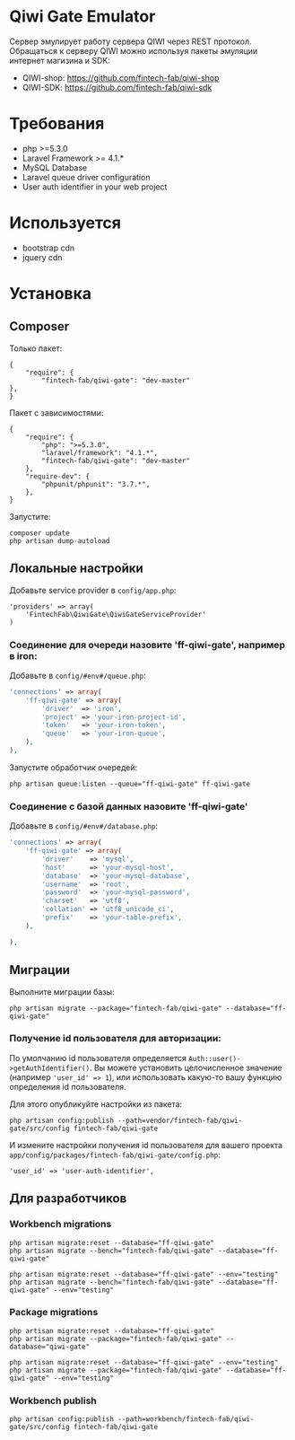 Qiwi Gate Emulator
=========

Сервер эмулирует работу сервера QIWI через REST протокол.
Обращаться к серверу QIWI можно используя пакеты эмуляции интернет магизина и SDK:

- QIWI-shop: https://github.com/fintech-fab/qiwi-shop
- QIWI-SDK: https://github.com/fintech-fab/qiwi-sdk

# Требования

- php >=5.3.0
- Laravel Framework >= 4.1.*
- MySQL Database
- Laravel queue driver configuration
- User auth identifier in your web project

# Используется

- bootstrap cdn
- jquery cdn

# Установка

## Composer

Только пакет:

    {
        "require": {
        	"fintech-fab/qiwi-gate": "dev-master"
    },
    }

Пакет с зависимостями:

    {
        "require": {
	        "php": ">=5.3.0",
	        "laravel/framework": "4.1.*",
            "fintech-fab/qiwi-gate": "dev-master"
        },
	    "require-dev": {
		    "phpunit/phpunit": "3.7.*",
	    },
    }

Запустите:

	composer update
	php artisan dump-autoload

## Локальные настройки

Добавьте service provider в `config/app.php`:

	'providers' => array(
		'FintechFab\QiwiGate\QiwiGateServiceProvider'
	)

### Соединение для очереди назовите  'ff-qiwi-gate', например в iron:

Добавьте в `config/#env#/queue.php`:

```PHP
'connections' => array(
	'ff-qiwi-gate' => array(
		'driver'  => 'iron',
		'project' => 'your-iron-project-id',
		'token'   => 'your-iron-token',
		'queue'   => 'your-iron-queue',
	),
),
```

Запустите обработчик очередей:

	php artisan queue:listen --queue="ff-qiwi-gate" ff-qiwi-gate


### Соединение с базой данных назовите 'ff-qiwi-gate'

Добавьте в `config/#env#/database.php`:

```PHP
'connections' => array(
	'ff-qiwi-gate' => array(
		'driver'    => 'mysql',
		'host'      => 'your-mysql-host',
		'database'  => 'your-mysql-database',
		'username'  => 'root',
		'password'  => 'your-mysql-password',
		'charset'   => 'utf8',
		'collation' => 'utf8_unicode_ci',
		'prefix'    => 'your-table-prefix',
	),

),
```

## Миграции

Выполните миграции базы:

	php artisan migrate --package="fintech-fab/qiwi-gate" --database="ff-qiwi-gate"

### Получение id пользователя для авторизации:

По умолчанию id пользователя определяется `Auth::user()->getAuthIdentifier()`.
Вы можете установить целочисленное значение (например `'user_id' => 1`), или использовать какую-то вашу функцию
определения id пользователя.

Для этого опубликуйте настройки из пакета:

	php artisan config:publish --path=vendor/fintech-fab/qiwi-gate/src/config fintech-fab/qiwi-gate

И измените настройки получения id пользователя для вашего проекта `app/config/packages/fintech-fab/qiwi-gate/config.php`:

	'user_id' => 'user-auth-identifier',

## Для разработчиков

### Workbench migrations

	php artisan migrate:reset --database="ff-qiwi-gate"
	php artisan migrate --bench="fintech-fab/qiwi-gate" --database="ff-qiwi-gate"

	php artisan migrate:reset --database="ff-qiwi-gate" --env="testing"
	php artisan migrate --bench="fintech-fab/qiwi-gate" --database="ff-qiwi-gate" --env="testing"

### Package migrations

	php artisan migrate:reset --database="ff-qiwi-gate"
	php artisan migrate --package="fintech-fab/qiwi-gate" --database="qiwi-gate"

	php artisan migrate:reset --database="ff-qiwi-gate" --env="testing"
	php artisan migrate --package="fintech-fab/qiwi-gate" --database="ff-qiwi-gate" --env="testing"

### Workbench publish

	php artisan config:publish --path=workbench/fintech-fab/qiwi-gate/src/config fintech-fab/qiwi-gate


